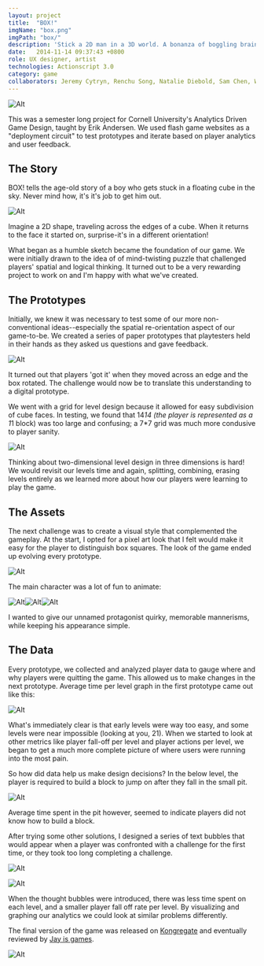 ```yaml
---
layout: project
title:  "BOX!"
imgName: "box.png"
imgPath: "box/"
description: 'Stick a 2D man in a 3D world. A bonanza of boggling brain-teasers. Reviewed by <a href="http://jayisgames.com/games/box">Jayisgames</a> and played by a bunch of people.'
date:   2014-11-14 09:37:43 +0800
role: UX designer, artist
technologies: Actionscript 3.0
category: game
collaborators: Jeremy Cytryn, Renchu Song, Natalie Diebold, Sam Chen, Will Peck
---
```


![Alt](/img/box/intro.jpg)

This was a semester long project for Cornell University's Analytics Driven Game Design, taught by Erik Andersen. We used flash game websites as a "deployment circuit" to test prototypes and iterate based on player analytics and user feedback.

The Story
--------

BOX! tells the age-old story of a boy who gets stuck in a floating cube in the sky. Never mind how, it's it's job to get him out.

![Alt](/img/box/rotation.jpg)

Imagine a 2D shape, traveling across the edges of a cube. When it returns to the face it started on, surprise-it's in a different orientation!

What began as a humble sketch became the foundation of our game. We were initially drawn to the idea of of mind-twisting puzzle that challenged players' spatial and logical thinking. It turned out to be a very rewarding project to work on and I'm happy with what we've created.

The Prototypes
--------

Initially, we knew it was necessary to test some of our more non-conventional ideas--especially the spatial re-orientation aspect of our game-to-be. We created a series of paper prototypes that playtesters held in their hands as they asked us questions and gave feedback.

![Alt](/img/box/paper.jpg)

It turned out that players 'got it' when they moved across an edge and the box rotated. The challenge would now be to translate this understanding to a digital prototype. 

We went with a grid for level design because it allowed for easy subdivision of cube faces. In testing, we found that 14*14 (the player is represented as a 1*1 block) was too large and confusing; a 7*7 grid was much more condusive to player sanity.

![Alt](/img/box/leveldesign.gif)

Thinking about two-dimensional level design in three dimensions is hard! We would revisit our levels time and again, splitting, combining, erasing levels entirely as we learned more about how our players were learning to play the game. 

The Assets
----------

The next challenge was to create a visual style that complemented the gameplay. At the start, I opted for a pixel art look that I felt would make it easy for the player to distinguish box squares. The look of the game ended up evolving every prototype.

![Alt](/img/box/beforeandafter.png)

The main character was a lot of fun to animate:


![Alt](/img/box/walking.gif)![Alt](/img/box/looking.gif)![Alt](/img/box/makingnbreaking.gif)


I wanted to give our unnamed protagonist quirky, memorable mannerisms, while keeping his appearance simple.

The Data
----------

Every prototype, we collected and analyzed player data to gauge where and why players were quitting the game. This allowed us to make changes in the next prototype. Average time per level graph in the first prototype came out like this:

![Alt](/img/box/avgtime.png)

What's immediately clear is that early levels were way too easy, and some levels were near impossible (looking at you, 21). When we started to look at other metrics like player fall-off per level and player actions per level, we began to get a much more complete picture of where users were running into the most pain. 

So how did data help us make design decisions? In the below level, the player is required to build a block to jump on after they fall in the small pit.

![Alt](/img/box/heatmap.png)

Average time spent in the pit however, seemed to indicate players did not know how to build a block.

After trying some other solutions, I designed a series of text bubbles that would appear when a player was confronted with a challenge for the first time, or they took too long completing a challenge.

![Alt](/img/box/nothoughtbubble.png)

![Alt](/img/box/thoughtbubble.png)

When the thought bubbles were introduced, there was less time spent on each level, and a smaller player fall off rate per level. By visualizing and graphing our analytics we could look at similar problems differently. 

The final version of the game was released on <a href="http://www.kongregate.com/games/Casiogre/box">Kongregate</a> and eventually reviewed by <a href="http://jayisgames.com/review/box.php">Jay is games</a>.

![Alt](/img/box/coverimage.png)



